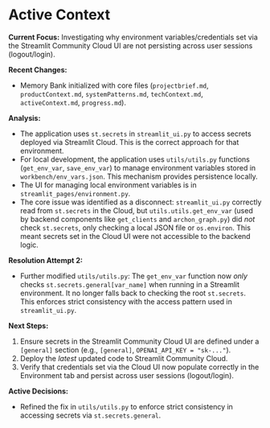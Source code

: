 # Active Context

**Current Focus:** Investigating why environment variables/credentials set via the Streamlit Community Cloud UI are not persisting across user sessions (logout/login).

**Recent Changes:**
-   Memory Bank initialized with core files (`projectbrief.md`, `productContext.md`, `systemPatterns.md`, `techContext.md`, `activeContext.md`, `progress.md`).

**Analysis:**
-   The application uses `st.secrets` in `streamlit_ui.py` to access secrets deployed via Streamlit Cloud. This is the correct approach for that environment.
-   For local development, the application uses `utils/utils.py` functions (`get_env_var`, `save_env_var`) to manage environment variables stored in `workbench/env_vars.json`. This mechanism provides persistence locally.
-   The UI for managing local environment variables is in `streamlit_pages/environment.py`.
-   The core issue was identified as a disconnect: `streamlit_ui.py` correctly read from `st.secrets` in the Cloud, but `utils.utils.get_env_var` (used by backend components like `get_clients` and `archon_graph.py`) did *not* check `st.secrets`, only checking a local JSON file or `os.environ`. This meant secrets set in the Cloud UI were not accessible to the backend logic.

**Resolution Attempt 2:**
-   Further modified `utils/utils.py`: The `get_env_var` function now *only* checks `st.secrets.general[var_name]` when running in a Streamlit environment. It no longer falls back to checking the root `st.secrets`. This enforces strict consistency with the access pattern used in `streamlit_ui.py`.

**Next Steps:**
1.  Ensure secrets in the Streamlit Community Cloud UI are defined under a `[general]` section (e.g., `[general]`, `OPENAI_API_KEY = "sk-..."`).
2.  Deploy the *latest* updated code to Streamlit Community Cloud.
3.  Verify that credentials set via the Cloud UI now populate correctly in the Environment tab and persist across user sessions (logout/login).

**Active Decisions:**
-   Refined the fix in `utils/utils.py` to enforce strict consistency in accessing secrets via `st.secrets.general`.
